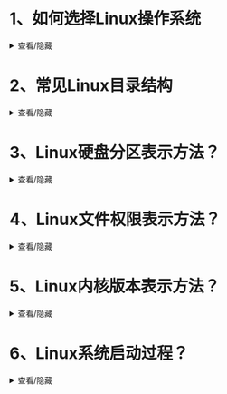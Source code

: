 # 1、如何选择Linux操作系统
<details>
  <summary> 查看/隐藏</summary>
  使用目的角度：桌面使用（ubuntu,Fedora）服务器使用(CentOS,红帽)
  社区支持、企业支持:
  - 社区活跃度：ubuntu、Fedora、CentOS、红帽等社区活跃度较高，有大量的第三方软件包可供下载
  软件包管理:
  ubuntu、debian使用apt
  CentOS、红帽使用yum、dnf
  更新频率角度：滚动更新、稳定版本
  硬件支持角度：
</details>

# 2、常见Linux目录结构
<details>
  <summary> 查看/隐藏</summary>
  /bin：存放最常用的命令
  /boot：存放启动文件
  /dev：存放设备文件
  /etc：存放系统配置文件
  /home：存放用户目录
  /lib：存放系统库文件
  /media：存放可移动介质
  /mnt：临时挂载目录
  /opt：存放第三方软件包
  /proc：存放系统信息
  /root：超级用户目录
  /run：存放运行时文件
  /sbin：存放系统管理命令
  /srv：存放服务启动文件
  /sys：存放系统设备文件
  /tmp：存放临时文件
  /usr：存放用户应用程序和文件
  /var：存放系统日志、缓存文件、数据库文件
</details>

# 3、Linux硬盘分区表示方法？
<details>
  <summary> 查看/隐藏</summary>
  主分区：
  - 扩展分区：扩展分区是指可以动态增加容量的分区，可以从逻辑上划分出多个物理分区，每个物理分区大小可以不同。
  - 逻辑分区：逻辑分区是指可以被格式化成文件系统的分区，可以理解为物理分区上的一个分区。
  逻辑分区：
  - 主分区：主分区是指整个硬盘的最上层，通常是指分区编号为1的分区，大小为整个硬盘的大小。
  - 扩展分区：扩展分区是指可以动态增加容量的分区，可以从逻辑上划分出多个物理分区，每个物理分区大小可以不同。
  - 逻辑分区：逻辑分区是指可以被格式化成文件系统的分区，可以理解为物理分区上的一个分区。
  - 交换分区：交换分区是指用于存放内存页面的分区，大小一般为物理内存的两倍。
  - 挂载分区：挂载分区是指将文件系统挂载到指定目录的分区。
</details>

# 4、Linux文件权限表示方法？
<details>
  <summary> 查看/隐藏</summary>
  权限位：
  - 读权限：r
  - 写权限：w
  - 执行权限：x
  权限组合：
  - 读写权限：rw
  - 读执行权限：rx
  - 写执行权限：wx
  - 无权限：-
  特殊权限：
  - 粘滞位：sticky bit，只有文件所有者可以删除或移动文件，其他用户不能删除或移动文件。
  - 目录权限：目录权限只有读、写、执行权限，不能设置粘滞位。
  - 符号链接：符号链接文件不占用磁盘空间，只占用一个inode。
</details>

# 5、Linux内核版本表示方法？
<details>
  <summary> 查看/隐藏</summary>
  内核版本格式：5.10.1 [主版本号 + 次版本号 + 修补版本号]
  查看内核版本命令： uname -r
</details>

# 6、Linux系统启动过程？
<details>
  <summary> 查看/隐藏</summary>
  1. BIOS：启动前的第一阶段，主要是检测硬件设备，并将其初始化。
  2. 启动装载程序：将启动设备上的启动扇区加载到内存中，并将控制权移交给内核。
  3. 内核初始化：内核初始化是指初始化系统的核心组件，包括内存管理、进程管理、设备管理、文件管理等。
  4. 系统启动：系统启动是指启动系统的各个服务，包括网络服务、文件服务、打印服务等。
  5. 登录界面：用户用密码，登录到系统。

</details>
